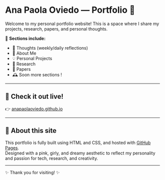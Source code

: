 # Ana Paola Oviedo — Portfolio 💖

Welcome to my personal portfolio website! This is a space where I share my projects, research, papers, and personal thoughts.

🌸 **Sections include:**
- 💭 Thoughts (weekly/daily reflections)
- 💖 About Me
- 💡 Personal Projects
- 🧪 Research
- 📄 Papers
- 🕰️ Soon more sections !

---

## 🚀 **Check it out live!**

👉 [anapaolaoviedo.github.io](https://anapaolaoviedo.github.io/)

---

## 💌 **About this site**

This portfolio is fully built using HTML and CSS, and hosted with [GitHub Pages](https://pages.github.com/).  
Designed with a pink, girly, and dreamy aesthetic to reflect my personality and passion for tech, research, and creativity.

---

✨ Thank you for visiting! ✨